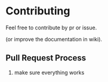 # Contributing
Feel free to contribute by pr or issue.

(or improve the documentation in wiki).

## Pull Request Process
1.  make sure everything works
